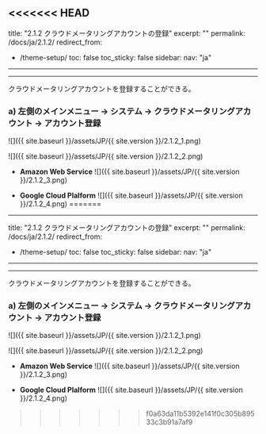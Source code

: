 <<<<<<< HEAD
---
title: "2.1.2 クラウドメータリングアカウントの登録"
excerpt: ""
permalink: /docs/ja/2.1.2/
redirect_from:
  - /theme-setup/
toc: false
toc_sticky: false
sidebar:
  nav: "ja"
---

---

クラウドメータリングアカウントを登録することができる。

### a\) 左側のメインメニュー → システム → クラウドメータリングアカウント → アカウント登録
![]({{ site.baseurl }}/assets/JP/{{ site.version }}/2.1.2_1.png)

![]({{ site.baseurl }}/assets/JP/{{ site.version }}/2.1.2_2.png)

* **Amazon Web Service**
![]({{ site.baseurl }}/assets/JP/{{ site.version }}/2.1.2_3.png)

* **Google Cloud Plalform**
![]({{ site.baseurl }}/assets/JP/{{ site.version }}/2.1.2_4.png)
=======
---
title: "2.1.2 クラウドメータリングアカウントの登録"
excerpt: ""
permalink: /docs/ja/2.1.2/
redirect_from:
  - /theme-setup/
toc: false
toc_sticky: false
sidebar:
  nav: "ja"
---

---

クラウドメータリングアカウントを登録することができる。

### a\) 左側のメインメニュー → システム → クラウドメータリングアカウント → アカウント登録
![]({{ site.baseurl }}/assets/JP/{{ site.version }}/2.1.2_1.png)

![]({{ site.baseurl }}/assets/JP/{{ site.version }}/2.1.2_2.png)

* **Amazon Web Service**
![]({{ site.baseurl }}/assets/JP/{{ site.version }}/2.1.2_3.png)

* **Google Cloud Plalform**
![]({{ site.baseurl }}/assets/JP/{{ site.version }}/2.1.2_4.png)
>>>>>>> f0a63da11b5392e141f0c305b89533c3b91a7af9
